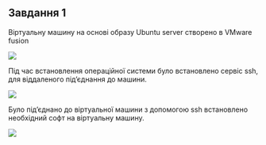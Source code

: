 ## Завдання 1

Віртуальну машину на основі образу Ubuntu server створено в VMware fusion

![](images/2.jpeg)

Під час встановлення операційної системи було встановлено сервіс ssh, для віддаленого підʼєднання до машини. 

![](images/3.jpeg)

Було підʼєднано до віртуальної машини з допомогою ssh встановлено необхідний софт на віртуальну машину.

![](images/1.jpeg)